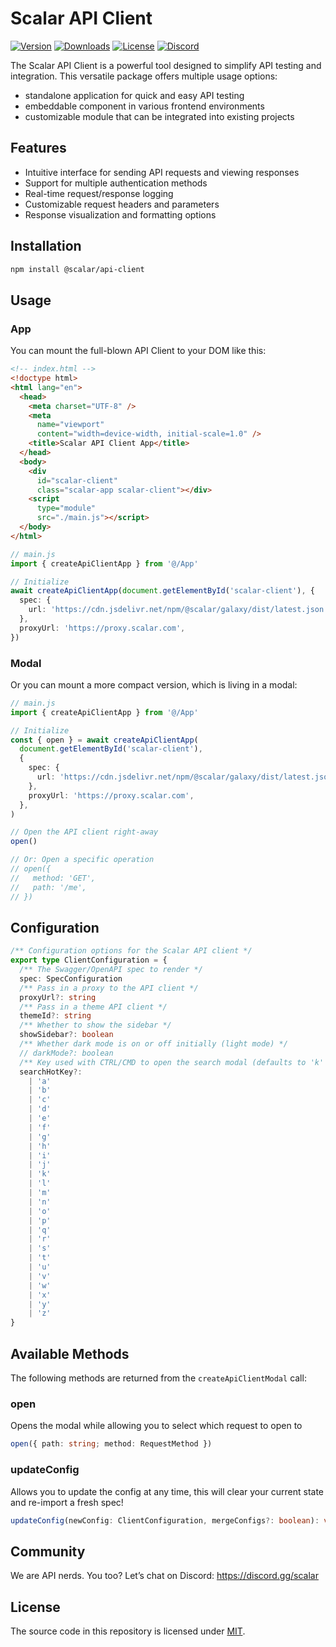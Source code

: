 # Scalar API Client

[![Version](https://img.shields.io/npm/v/%40scalar/api-client)](https://www.npmjs.com/package/@scalar/api-client)
[![Downloads](https://img.shields.io/npm/dm/%40scalar/api-client)](https://www.npmjs.com/package/@scalar/api-client)
[![License](https://img.shields.io/npm/l/%40scalar%2Fapi-client)](https://www.npmjs.com/package/@scalar/api-client)
[![Discord](https://img.shields.io/discord/1135330207960678410?style=flat&color=5865F2)](https://discord.gg/scalar)

The Scalar API Client is a powerful tool designed to simplify API testing and integration. This versatile package offers multiple usage options:

- standalone application for quick and easy API testing
- embeddable component in various frontend environments
- customizable module that can be integrated into existing projects

## Features

- Intuitive interface for sending API requests and viewing responses
- Support for multiple authentication methods
- Real-time request/response logging
- Customizable request headers and parameters
- Response visualization and formatting options

## Installation

```bash
npm install @scalar/api-client
```

## Usage

### App

You can mount the full-blown API Client to your DOM like this:

```html
<!-- index.html -->
<!doctype html>
<html lang="en">
  <head>
    <meta charset="UTF-8" />
    <meta
      name="viewport"
      content="width=device-width, initial-scale=1.0" />
    <title>Scalar API Client App</title>
  </head>
  <body>
    <div
      id="scalar-client"
      class="scalar-app scalar-client"></div>
    <script
      type="module"
      src="./main.js"></script>
  </body>
</html>
```

```ts
// main.js
import { createApiClientApp } from '@/App'

// Initialize
await createApiClientApp(document.getElementById('scalar-client'), {
  spec: {
    url: 'https://cdn.jsdelivr.net/npm/@scalar/galaxy/dist/latest.json',
  },
  proxyUrl: 'https://proxy.scalar.com',
})
```

### Modal

Or you can mount a more compact version, which is living in a modal:

```ts
// main.js
import { createApiClientApp } from '@/App'

// Initialize
const { open } = await createApiClientApp(
  document.getElementById('scalar-client'),
  {
    spec: {
      url: 'https://cdn.jsdelivr.net/npm/@scalar/galaxy/dist/latest.json',
    },
    proxyUrl: 'https://proxy.scalar.com',
  },
)

// Open the API client right-away
open()

// Or: Open a specific operation
// open({
//   method: 'GET',
//   path: '/me',
// })
```

## Configuration

```ts
/** Configuration options for the Scalar API client */
export type ClientConfiguration = {
  /** The Swagger/OpenAPI spec to render */
  spec: SpecConfiguration
  /** Pass in a proxy to the API client */
  proxyUrl?: string
  /** Pass in a theme API client */
  themeId?: string
  /** Whether to show the sidebar */
  showSidebar?: boolean
  /** Whether dark mode is on or off initially (light mode) */
  // darkMode?: boolean
  /** Key used with CTRL/CMD to open the search modal (defaults to 'k' e.g. CMD+k) */
  searchHotKey?:
    | 'a'
    | 'b'
    | 'c'
    | 'd'
    | 'e'
    | 'f'
    | 'g'
    | 'h'
    | 'i'
    | 'j'
    | 'k'
    | 'l'
    | 'm'
    | 'n'
    | 'o'
    | 'p'
    | 'q'
    | 'r'
    | 's'
    | 't'
    | 'u'
    | 'v'
    | 'w'
    | 'x'
    | 'y'
    | 'z'
}
```

## Available Methods

The following methods are returned from the `createApiClientModal` call:

### open

Opens the modal while allowing you to select which request to open to

```ts
open({ path: string; method: RequestMethod })
```

### updateConfig

Allows you to update the config at any time, this will clear your current state and re-import a fresh spec!

```ts
updateConfig(newConfig: ClientConfiguration, mergeConfigs?: boolean): void
```

## Community

We are API nerds. You too? Let’s chat on Discord: <https://discord.gg/scalar>

## License

The source code in this repository is licensed under [MIT](https://github.com/scalar/scalar/blob/main/LICENSE).
